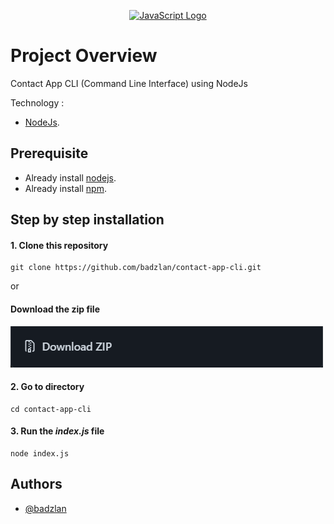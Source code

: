 <p align="center"><a href="https://nodejs.org/" target="_blank"><img src="https://github.com/badzlan/contact-app-cli/blob/main/nodejs.png" width="400" alt="JavaScript Logo"></a></p>

# Project Overview
Contact App CLI (Command Line Interface) using NodeJs

Technology :
- [NodeJs](https://nodejs.org/).

## Prerequisite
- Already install [nodejs](https://nodejs.org/).
- Already install [npm](https://www.npmjs.com/).

## Step by step installation
#### 1. Clone this repository
```
git clone https://github.com/badzlan/contact-app-cli.git
```
or 
#### Download the zip file
![download zip](https://github.com/0x1m4o/Industry-Project/blob/main/public/img/image.png)

#### 2. Go to directory 
```
cd contact-app-cli
```

#### 3. Run the <i>index.js</i> file
```
node index.js
```

## Authors

- [@badzlan](https://github.com/badzlan)
